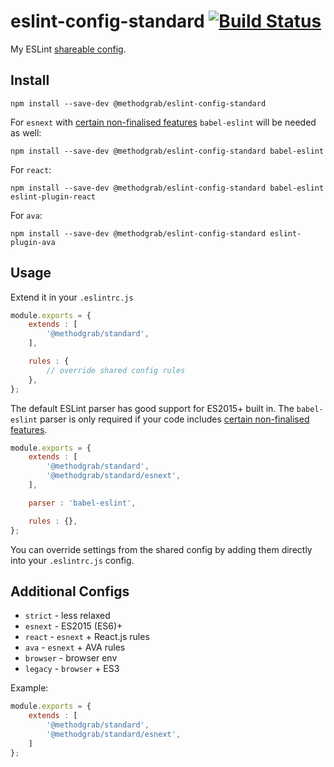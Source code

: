 # eslint-config-standard [![Build Status](https://travis-ci.org/MethodGrab/eslint-config-standard.svg?branch=master)](https://travis-ci.org/MethodGrab/eslint-config-standard)

My ESLint [shareable config](http://eslint.org/docs/developer-guide/shareable-configs).  


## Install
```
npm install --save-dev @methodgrab/eslint-config-standard
```

For `esnext` with [certain non-finalised features](https://github.com/babel/babel-eslint#readme) `babel-eslint` will be needed as well:
```
npm install --save-dev @methodgrab/eslint-config-standard babel-eslint
```

For `react`:
```
npm install --save-dev @methodgrab/eslint-config-standard babel-eslint eslint-plugin-react
```

For `ava`:
```
npm install --save-dev @methodgrab/eslint-config-standard eslint-plugin-ava
```


## Usage
Extend it in your `.eslintrc.js`
```js
module.exports = {
	extends : [
		'@methodgrab/standard',
	],

	rules : {
		// override shared config rules
	},
};
```

The default ESLint parser has good support for ES2015+ built in. The `babel-eslint` parser is only required if your code includes [certain non-finalised features](https://github.com/babel/babel-eslint#readme).
```js
module.exports = {
	extends : [
		'@methodgrab/standard',
		'@methodgrab/standard/esnext',
	],

	parser : 'babel-eslint',

	rules : {},
};
```

You can override settings from the shared config by adding them directly into your `.eslintrc.js` config.


## Additional Configs

* `strict` - less relaxed
* `esnext` - ES2015 (ES6)+
* `react` - `esnext` + React.js rules
* `ava` - `esnext` + AVA rules
* `browser` - browser env
* `legacy` - `browser` + ES3

Example:
```js
module.exports = {
	extends : [
		'@methodgrab/standard',
		'@methodgrab/standard/esnext',
	]
};
```

